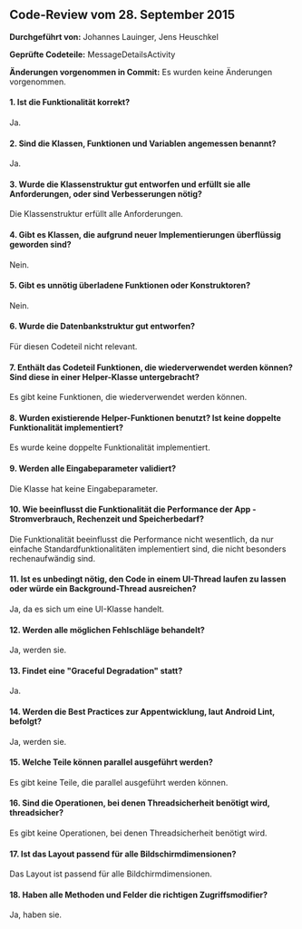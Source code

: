 
## Code-Review vom 28. September 2015

**Durchgeführt von:** Johannes Lauinger, Jens Heuschkel

**Geprüfte Codeteile:** MessageDetailsActivity

**Änderungen vorgenommen in Commit:** Es wurden keine Änderungen vorgenommen.

#### 1. Ist die Funktionalität korrekt?

Ja.

#### 2. Sind die Klassen, Funktionen und Variablen angemessen benannt?

Ja.

#### 3. Wurde die Klassenstruktur gut entworfen und erfüllt sie alle Anforderungen, oder sind Verbesserungen nötig?

Die Klassenstruktur erfüllt alle Anforderungen.

#### 4. Gibt es Klassen, die aufgrund neuer Implementierungen überflüssig geworden sind?

Nein.

#### 5. Gibt es unnötig überladene Funktionen oder Konstruktoren?

Nein.

#### 6. Wurde die Datenbankstruktur gut entworfen?

Für diesen Codeteil nicht relevant.

#### 7. Enthält das Codeteil Funktionen, die wiederverwendet werden können? Sind diese in einer Helper-Klasse untergebracht?

Es gibt keine Funktionen, die wiederverwendet werden können.

#### 8. Wurden existierende Helper-Funktionen benutzt? Ist keine doppelte Funktionalität implementiert?

Es wurde keine doppelte Funktionalität implementiert.

#### 9. Werden alle Eingabeparameter validiert?

Die Klasse hat keine Eingabeparameter.

#### 10. Wie beeinflusst die Funktionalität die Performance der App - Stromverbrauch, Rechenzeit und Speicherbedarf?

Die Funktionalität beeinflusst die Performance nicht wesentlich, da nur einfache Standardfunktionalitäten implementiert sind, die nicht besonders rechenaufwändig sind.

#### 11. Ist es unbedingt nötig, den Code in einem UI-Thread laufen zu lassen oder würde ein Background-Thread ausreichen?

Ja, da es sich um eine UI-Klasse handelt.

#### 12. Werden alle möglichen Fehlschläge behandelt?

Ja, werden sie.

#### 13. Findet eine "Graceful Degradation" statt?

Ja.

#### 14. Werden die Best Practices zur Appentwicklung, laut Android Lint, befolgt?

Ja, werden sie.

#### 15. Welche Teile können parallel ausgeführt werden?

Es gibt keine Teile, die parallel ausgeführt werden können.

#### 16. Sind die Operationen, bei denen Threadsicherheit benötigt wird, threadsicher?

Es gibt keine Operationen, bei denen Threadsicherheit benötigt wird.

#### 17. Ist das Layout passend für alle Bildschirmdimensionen?

Das Layout ist passend für alle Bildchirmdimensionen.

#### 18. Haben alle Methoden und Felder die richtigen Zugriffsmodifier?

Ja, haben sie.
